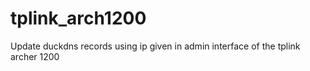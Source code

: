 # tplink_arch1200
Update duckdns records using ip given in admin interface of the tplink archer 1200
